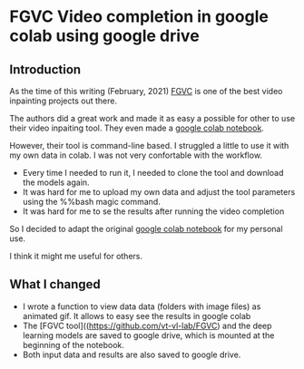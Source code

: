 # FGVC Video completion in google colab using google drive

## Introduction

As the time of this writing (February, 2021) [FGVC](https://github.com/vt-vl-lab/FGVC) is one of the best video inpainting projects out there.

The authors did a great work and made it as easy a possible for other to use their video inpaiting tool. They even made a [google colab notebook](https://colab.research.google.com/drive/1pb6FjWdwq_q445rG2NP0dubw7LKNUkqc?usp=sharing).

However, their tool is command-line based. I struggled a little to use it with my own data in colab. I was not very confortable with the workflow.
 - Every time I needed to run it, I needed to clone the tool and download the models again.
 - It was hard for me to upload my own data and adjust the tool parameters using the %%bash magic command.
 - It was hard for me to se the results after running the video completion

So I decided to adapt the original [google colab notebook](https://colab.research.google.com/drive/1pb6FjWdwq_q445rG2NP0dubw7LKNUkqc?usp=sharing) for my personal use.

I think it might me useful for others.

## What I changed
 - I wrote a function to view data data (folders with image files) as animated gif. It allows to easy see the results in google colab
 - The [FGVC tool]((https://github.com/vt-vl-lab/FGVC) and the deep learning models are saved to google drive, which is mounted at the beginning of the notebook.
 - Both input data and results are also saved to google drive.
